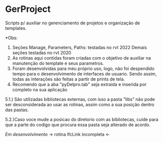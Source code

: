# GerProject
Scripts p/ auxiliar no gerenciamento de projetos e organização de templates.

*Obs:
1) Seções Manage, Parameters, Paths: testadas no rvt 2022
Demais seções testadas no rvt 2020
2) As rotinas aqui contidas foram criadas com o objetivo de auxiliar na manutenção do template e seus parametros.
3) Foram desenvolvidas para meu próprio uso, logo, não foi despendido tempo para o desenvolvimento de interfaces de usuario. Sendo assim, todas as interações são feitas a partir de prints de tela.
4) Recomendo que a aba "pyDelpro.tab" seja extraida e inserida por completo na sua aplicação

5.1.) São utilizadas bibliotecas externas, com isso a pasta "libs" não pode ser desconsiderada ao usar as rotinas, assim como a sua posição dentro das pastas.

5.2.)Caso voce mude a posicao do diretorio com as bibliotecas, cuide para que a parte do codigo que procura essa pasta seja alterado de acordo.


*Em desenvolvimento*
-> rotina IfcLink incompleta <-
